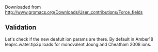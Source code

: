 Downloaded from http://www.gromacs.org/Downloads/User_contributions/Force_fields

## Validation
Let's check if the new deafult ion params are there.
By default in Amber18 leaprc.water.tip3p loads for monovalent Joung and Cheatham 2008 ions.

